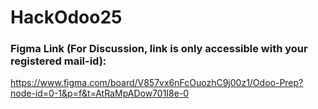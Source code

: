 # HackOdoo25

### Figma Link (For Discussion, link is only accessible with your registered mail-id):
 https://www.figma.com/board/V857vx6nFcOuozhC9j00z1/Odoo-Prep?node-id=0-1&p=f&t=AtRaMpADow701I8e-0
